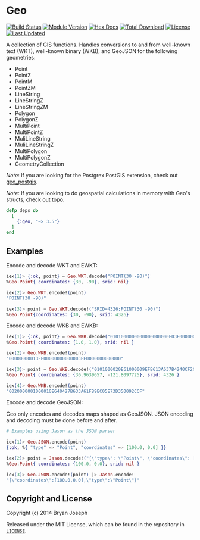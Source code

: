 # Geo

[![Build Status](https://github.com/felt/geo/actions/workflows/elixir-build-and-test.yml/badge.svg?branch=master)](https://github.com/felt/geo/actions/workflows/elixir-build-and-test.yml)
[![Module Version](https://img.shields.io/hexpm/v/geo.svg)](https://hex.pm/packages/geo)
[![Hex Docs](https://img.shields.io/badge/hex-docs-lightgreen.svg)](https://hexdocs.pm/geo/)
[![Total Download](https://img.shields.io/hexpm/dt/geo.svg)](https://hex.pm/packages/geo)
[![License](https://img.shields.io/hexpm/l/geo.svg)](https://github.com/felt/geo/blob/master/LICENSE)
[![Last Updated](https://img.shields.io/github/last-commit/felt/geo.svg)](https://github.com/felt/geo/commits/master)

A collection of GIS functions. Handles conversions to and from well-known text (WKT), well-known binary (WKB), and GeoJSON for the following geometries:

* Point
* PointZ
* PointM
* PointZM
* LineString
* LineStringZ
* LineStringZM
* Polygon
* PolygonZ
* MultiPoint
* MultiPointZ
* MuliLineString
* MuliLineStringZ
* MultiPolygon
* MultiPolygonZ
* GeometryCollection

_Note_: If you are looking for the Postgrex PostGIS extension, check out [geo_postgis](https://github.com/felt/geo_postgis).

_Note_: If you are looking to do geospatial calculations in memory with Geo's structs, check out [topo](https://github.com/pkinney/topo).

```elixir
defp deps do
  [
    {:geo, "~> 3.5"}
  ]
end
```

## Examples

Encode and decode WKT and EWKT:

```elixir
iex(1)> {:ok, point} = Geo.WKT.decode("POINT(30 -90)")
%Geo.Point{ coordinates: {30, -90}, srid: nil}

iex(2)> Geo.WKT.encode!(point)
"POINT(30 -90)"

iex(3)> point = Geo.WKT.decode!("SRID=4326;POINT(30 -90)")
%Geo.Point{coordinates: {30, -90}, srid: 4326}
```

Encode and decode WKB and EWKB:

```elixir
iex(1)> {:ok, point} = Geo.WKB.decode("0101000000000000000000F03F000000000000F03F")
%Geo.Point{ coordinates: {1.0, 1.0}, srid: nil }

iex(2)> Geo.WKB.encode!(point)
"00000000013FF00000000000003FF0000000000000"

iex(3)> point = Geo.WKB.decode!("0101000020E61000009EFB613A637B4240CF2C0950D3735EC0")
%Geo.Point{ coordinates: {36.9639657, -121.8097725}, srid: 4326 }

iex(4)> Geo.WKB.encode!(point)
"0020000001000010E640427B633A61FB9EC05E73D350092CCF"
```

Encode and decode GeoJSON:

Geo only encodes and decodes maps shaped as GeoJSON. JSON encoding and decoding must
be done before and after.

```elixir
# Examples using Jason as the JSON parser

iex(1)> Geo.JSON.encode(point)
{:ok, %{ "type" => "Point", "coordinates" => [100.0, 0.0] }}

iex(2)> point = Jason.decode!("{\"type\": \"Point\", \"coordinates\": [100.0, 0.0] }") |> Geo.JSON.decode
%Geo.Point{ coordinates: {100.0, 0.0}, srid: nil }

iex(3)> Geo.JSON.encode!(point) |> Jason.encode!
"{\"coordinates\":[100.0,0.0],\"type\":\"Point\"}"
```

## Copyright and License

Copyright (c) 2014 Bryan Joseph

Released under the MIT License, which can be found in the repository in [`LICENSE`](https://github.com/felt/geo/blob/master/LICENSE.md).
